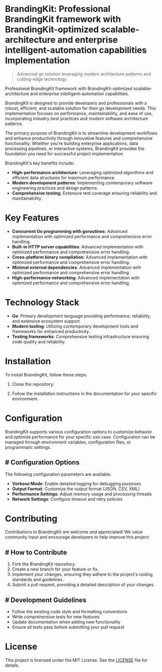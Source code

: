 <!-- fallback_BrandingKit_20250824073451_95252 -->

# BrandingKit: Professional BrandingKit framework with BrandingKit-optimized scalable-architecture and enterprise intelligent-automation capabilities Implementation
> Advanced go solution leveraging modern architecture patterns and cutting-edge technology.

Professional BrandingKit framework with BrandingKit-optimized scalable-architecture and enterprise intelligent-automation capabilities.

BrandingKit is designed to provide developers and professionals with a robust, efficient, and scalable solution for their go development needs. This implementation focuses on performance, maintainability, and ease of use, incorporating industry best practices and modern software architecture patterns.

The primary purpose of BrandingKit is to streamline development workflows and enhance productivity through innovative features and comprehensive functionality. Whether you're building enterprise applications, data processing pipelines, or interactive systems, BrandingKit provides the foundation you need for successful project implementation.

BrandingKit's key benefits include:

* **High-performance architecture**: Leveraging optimized algorithms and efficient data structures for maximum performance.
* **Modern development patterns**: Implementing contemporary software engineering practices and design patterns.
* **Comprehensive testing**: Extensive test coverage ensuring reliability and maintainability.

# Key Features

* **Concurrent Go programming with goroutines**: Advanced implementation with optimized performance and comprehensive error handling.
* **Built-in HTTP server capabilities**: Advanced implementation with optimized performance and comprehensive error handling.
* **Cross-platform binary compilation**: Advanced implementation with optimized performance and comprehensive error handling.
* **Minimal external dependencies**: Advanced implementation with optimized performance and comprehensive error handling.
* **High-performance networking**: Advanced implementation with optimized performance and comprehensive error handling.

# Technology Stack

* **Go**: Primary development language providing performance, reliability, and extensive ecosystem support.
* **Modern tooling**: Utilizing contemporary development tools and frameworks for enhanced productivity.
* **Testing frameworks**: Comprehensive testing infrastructure ensuring code quality and reliability.

# Installation

To install BrandingKit, follow these steps:

1. Clone the repository:


2. Follow the installation instructions in the documentation for your specific environment.

# Configuration

BrandingKit supports various configuration options to customize behavior and optimize performance for your specific use case. Configuration can be managed through environment variables, configuration files, or programmatic settings.

## # Configuration Options

The following configuration parameters are available:

* **Verbose Mode**: Enable detailed logging for debugging purposes
* **Output Format**: Customize the output format (JSON, CSV, XML)
* **Performance Settings**: Adjust memory usage and processing threads
* **Network Settings**: Configure timeout and retry policies

# Contributing

Contributions to BrandingKit are welcome and appreciated! We value community input and encourage developers to help improve this project.

## # How to Contribute

1. Fork the BrandingKit repository.
2. Create a new branch for your feature or fix.
3. Implement your changes, ensuring they adhere to the project's coding standards and guidelines.
4. Submit a pull request, providing a detailed description of your changes.

## # Development Guidelines

* Follow the existing code style and formatting conventions
* Write comprehensive tests for new features
* Update documentation when adding new functionality
* Ensure all tests pass before submitting your pull request

# License

This project is licensed under the MIT License. See the [LICENSE](https://github.com/Jennifercruz23/BrandingKit/blob/main/LICENSE) file for details.
